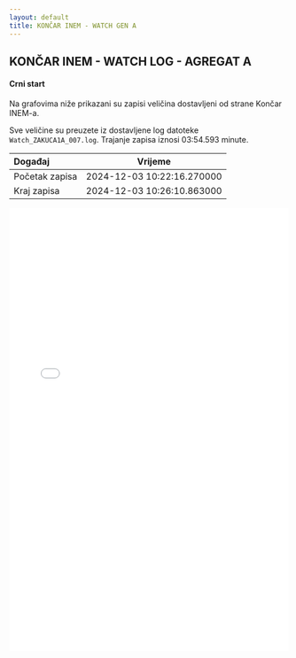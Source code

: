 ```yaml
---
layout: default
title: KONČAR INEM - WATCH GEN A
---
```


## KONČAR INEM - WATCH LOG - AGREGAT A 

#### Crni start

Na grafovima niže prikazani su zapisi veličina dostavljeni od strane Končar INEM-a. 

Sve veličine su preuzete iz dostavljene log datoteke `Watch_ZAKUCA1A_007.log`.
Trajanje zapisa iznosi 03:54.593 minute.

| Događaj        |      Vrijeme                |
| :------------  | :-------------------------: |
| Početak zapisa | 2024-12-03 10:22:16.270000  |
| Kraj zapisa    | 2024-12-03 10:26:10.863000  |
                               

<div class="wide-graph">
    <iframe src="{{ site.baseurl }}/uzbuda/watch/cs/watch-zakuca1a-007.html" width="100%" height="800px" frameborder="0"></iframe>
</div>